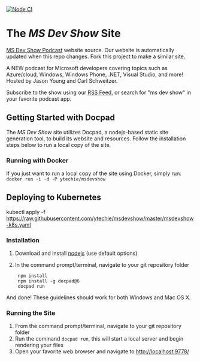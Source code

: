 [![Node CI](https://github.com/ytechie/msdevshow/workflows/Node%20CI/badge.svg)](https://github.com/ytechie/msdevshow/actions)

# The _MS Dev Show_ Site

[MS Dev Show Podcast](http://msdevshow.com) website source. Our website is automatically updated when this repo changes. Fork this project to make a similar site.

A NEW podcast for Microsoft developers covering topics such as Azure/cloud, Windows, Windows Phone, .NET, Visual Studio, and more! Hosted by Jason Young and Carl Schweitzer.

Subscribe to the show using our [RSS Feed](https://static.msdevshow.com/episodes/rss.xml), or search for "ms dev show" in your favorite podcast app.

## Getting Started with Docpad
The _MS Dev Show_ site utilizes Docpad, a nodejs-based static site generation tool, to build its website and resources. Follow the installation steps below to run a local copy of the site.

### Running with Docker

If you just want to run a local copy of the site using Docker, simply run:
`docker run -i -d -P ytechie/msdevshow`

## Deploying to Kubernetes

kubectl apply -f https://raw.githubusercontent.com/ytechie/msdevshow/master/msdevshow-k8s.yaml

### Installation

1. Download and install [nodejs](http://nodejs.org/) (use default options)
1. In the command prompt/terminal, navigate to your git repository folder

        npm install
        npm install -g docpad@6
        docpad run

And done! These guidelines should work for both Windows and Mac OS X.

### Running the Site

1. From the command prompt/terminal, navigate to your git repository folder
2. Run the command `docpad run`, this will start a local server and begin rendering your files
3. Open your favorite web browser and navigate to [http://localhost:9778/](http://localhost:9778/)
